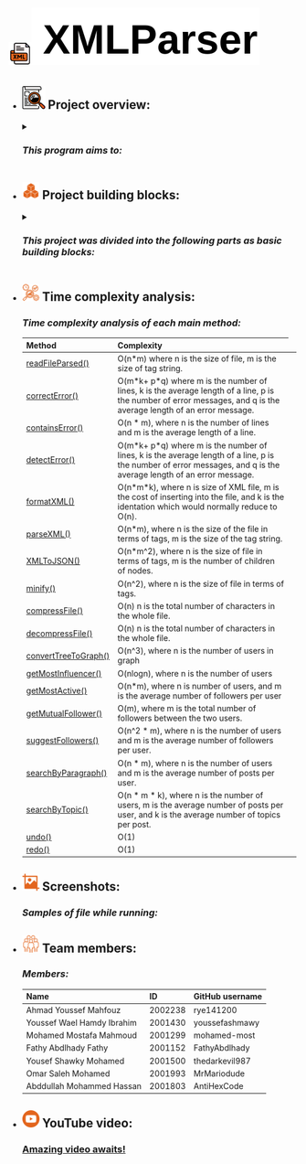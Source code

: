 <h1><img src="Styling/xml.png" width= 40 height=40/><img src="Styling/XMLParser.svg" alt="XMLParser"/></h1>
<ul>
    <li>
        <h2><img src="Styling/overview icon better.png" width= 40 height=40/> Project overview:</h2>
        <details>
        <summary><h3><i>This program aims to:</i></h3></summary>
        <ul>
            <li>Parse XML text</li>
            <li>Converts it to JSON</li>
            <li>Corrects and shows errors in the input file visually and in real-time</li>
            <li>Minifies and compresses the input file</li>
            <li>Visualizes the graph representation of the input XML file</li>
            <li>Performs social network analysis (SNA) on the given data to give useful information about this network</li>
            <li>Supports undo/redo operations on the text</li>
            <li>Saves JSON files and compatible with any XML file (supports XML with attributes)</li>
        </ul>
        </details>
    </li>
    <li>
        <h2><img src="Styling/Building blocks.png" width= 30 height= 30/> Project building blocks:</h2>
        <details>
        <summary><h3><i>This project was divided into the following parts as basic building blocks:</i></h3></summary>
        <ul>
            <li><strong>File reading:</strong> <i>reads the input file, parses it and creates a list of all the elements inside the file</i></li>
            <li><strong>Error correction:</strong> <i>corrects missing tags (opening or closing) and mismatching tags</i></li>
            <li><strong>Formatting:</strong> <i>prettifies the file with identation of 2 spaces </i></li>
            <li><strong>Parsing:</strong> <i>takes the input file from file reading block, parses them into useful data to create a tree analogous to HTML DOM tree</i></li>
            <li><strong>Tree:</strong> <i>class used to create the tree</i></li>
            <li><strong>JSON Conversion:</strong> <i>uses the tree created to convert it to JSON</i></li>
            <li><strong>Minifying:</strong> <i>takes input from file reading, minifies the file by eliminating all \n</i></li>
            <li><strong>Compression:</strong> <i>compresses the input file from file reading block, via encoding techniques</i></li>
            <li><strong>Graph:</strong> <i>class used as a blueprint for the graph of social networks </i></li>
            <li><strong>Tree to Graph:</strong> <i>takes the XMLTree as input from Parsing block, converts it to a suitable tree</i></li>
            <li><strong>Graph Visualization (3rd party library)</strong>: <i>social graph created would be adapted to be compatible with this library which shows the visual graph</i> <a href="https://github.com/brunomnsilva/JavaFXSmartGraph">smartgraph library</a></li>
            <li><strong>SNA (Social Network Analysis)</strong>: <i>uses the social graph as input from Tree to Graph block, to make social network analysis</i></li>
            <li><strong>Undo/Redo:</strong> <i>takes input as the text, implemented using stack, undoing and redoing every operation</i></li>
            <li><strong>GUI:</strong> <i>created using JavaFX</i></li>
        </ul>
       </details>
    </li>
    <li>
        <h2><img src="Styling/time analysis.png" width=30 height=30/> Time complexity analysis:</h2>
        <h3><i>Time complexity analysis of each main method:</i></h3>
        <table>
          <thead>
            <tr>
              <th>Method</th>
              <th>Complexity</th>
            </tr>
          </thead>
          <tbody>
            <tr>
              <td><a href="https://github.com/rye141200/CSE323-DS-Project/blob/7f6f23d41bf14884685c22821a7e10ba484ac376/File%20read%20sample/FileReaderEnhanced.java#L13">readFileParsed()</a></td>
              <td>O(n*m) where n is the size of file, m is the size of tag string.</td>
            </tr>
            <tr>
              <td><a href="https://github.com/rye141200/CSE323-DS-Project/blob/7f6f23d41bf14884685c22821a7e10ba484ac376/Error%20Handling/ErrorHandler.java#L57">correctError()</a></td>
              <td> O(m*k+ p*q) where m is the number of lines, k is the average length of a line, p is the number of error messages, and q is the average length of an error message.</td>
            </tr>
            <tr>
              <td><a href="https://github.com/rye141200/CSE323-DS-Project/blob/7f6f23d41bf14884685c22821a7e10ba484ac376/Error%20Handling/ErrorHandler.java#L28">containsError()</a></td>
              <td>O(n * m), where n is the number of lines and m is the average length of a line.<td>
            </tr>
            <tr>
              <td><a href="https://github.com/rye141200/CSE323-DS-Project/blob/7f6f23d41bf14884685c22821a7e10ba484ac376/Error%20Handling/ErrorHandler.java#L34">detectError()</a></td>
              <td>O(m*k+ p*q) where m is the number of lines, k is the average length of a line, p is the number of error messages, and q is the average length of an error message.</td>
            </tr>
            <tr>
              <td><a href="https://github.com/rye141200/CSE323-DS-Project/blob/7f6f23d41bf14884685c22821a7e10ba484ac376/Formatting(Prettier)/Formatting.java#L26">formatXML()</a></td>
              <td> O(n*m*k), where n is size of XML file, m is the cost of inserting into the file, and k is the identation which would normally reduce to O(n).</td>
            </tr>
            <tr>
              <td><a href="https://github.com/rye141200/CSE323-DS-Project/blob/ecffcc258dfab6b55a95a92833a496b98c818957/Parsing%20and%20JSON/Parsing.java#L15">parseXML()</a></td>
              <td>O(n*m), where n is the size of the file in terms of tags, m is the size of the tag string.</td>
            </tr>
            <tr>
              <td><a href="https://github.com/rye141200/CSE323-DS-Project/blob/ecffcc258dfab6b55a95a92833a496b98c818957/Parsing%20and%20JSON/JSONConverter.java#L22">XMLToJSON()</a></td>
              <td>O(n*m^2), where n is the size of file in terms of tags, m is the number of children of nodes.</td>
            </tr>
            <tr>
              <td><a href="https://github.com/rye141200/CSE323-DS-Project/blob/ecffcc258dfab6b55a95a92833a496b98c818957/File%20Compression/FileCompression.java#L28">minify()</a></td>
              <td>O(n^2), where n is the size of file in terms of tags.</td>
            </tr>
            <tr>
              <td><a href="https://github.com/rye141200/CSE323-DS-Project/blob/ecffcc258dfab6b55a95a92833a496b98c818957/File%20Compression/FileCompression.java#L116">compressFile()</a></td>
              <td>O(n) n is the total number of characters in the whole file.</td>
            </tr>
            <tr>
              <td><a href="https://github.com/rye141200/CSE323-DS-Project/blob/ecffcc258dfab6b55a95a92833a496b98c818957/File%20Compression/FileCompression.java#L194">decompressFile()</a></td>
              <td>O(n) n is the total number of characters in the whole file.</td>
            </tr>
            <tr>
              <td><a href="https://github.com/rye141200/CSE323-DS-Project/blob/5b60f23b15ea2be4f949eafcca17f456befbab64/Visualization/TreeToGraph.java#L22">convertTreeToGraph()</a></td>
              <td>O(n^3), where n is the number of users in graph</td>
            </tr>
            <tr>
              <td><a href="https://github.com/rye141200/CSE323-DS-Project/blob/dd1954fbb63cc3ba6e6d6ec1596754bc29a6e43d/SNA_Undo/SNA.java#L26">getMostInfluencer()</a></td>
              <td>O(nlogn), where n is the number of users</td>
            </tr>
            <tr>
              <td><a href="https://github.com/rye141200/CSE323-DS-Project/blob/dd1954fbb63cc3ba6e6d6ec1596754bc29a6e43d/SNA_Undo/SNA.java#L39">getMostActive()</a></td>
              <td>O(n*m), where n is number of users, and m is the average number of followers per user</td>
            </tr>
            <tr>
              <td><a href="https://github.com/rye141200/CSE323-DS-Project/blob/dd1954fbb63cc3ba6e6d6ec1596754bc29a6e43d/SNA_Undo/SNA.java#L64">getMutualFollower()</a></td>
              <td>O(m), where m is the total number of followers between the two users.</td>
            </tr>
            <tr>
              <td><a href="https://github.com/rye141200/CSE323-DS-Project/blob/dd1954fbb63cc3ba6e6d6ec1596754bc29a6e43d/SNA_Undo/SNA.java#L84">suggestFollowers()</a></td>
              <td>O(n^2 * m), where n is the number of users and m is the average number of followers per user.</td>
            </tr>
            <tr>
              <td><a href="https://github.com/rye141200/CSE323-DS-Project/blob/dd1954fbb63cc3ba6e6d6ec1596754bc29a6e43d/SNA_Undo/SNA.java#L105">searchByParagraph()</a></td>
              <td>O(n * m), where n is the number of users and m is the average number of posts per user.</td>
            </tr>
            <tr>
              <td><a href="https://github.com/rye141200/CSE323-DS-Project/blob/dd1954fbb63cc3ba6e6d6ec1596754bc29a6e43d/SNA_Undo/SNA.java#L84">searchByTopic()</a></td>
              <td>O(n * m * k), where n is the number of users, m is the average number of posts per user, and k is the average number of topics per post.</td>
            </tr>
            <tr>
              <td><a href="https://github.com/rye141200/CSE323-DS-Project/blob/dd1954fbb63cc3ba6e6d6ec1596754bc29a6e43d/SNA_Undo/UndoRedo.java#L46">undo()</a></td>
              <td>O(1)</td>
            </tr>
            <tr>
              <td><a href="https://github.com/rye141200/CSE323-DS-Project/blob/dd1954fbb63cc3ba6e6d6ec1596754bc29a6e43d/SNA_Undo/UndoRedo.java#L54">redo()</a></td>
              <td>O(1)</td>
            </tr>
          </tbody>
        </table>
    </li>
    <li>
        <h2><img src="Styling/screenshots icon.png" width=30 height=30/> Screenshots:</h2>
        <h3><i>Samples of file while running:</i></h3>
    </li>
    <li>
        <h2><img src="Styling/team members icon.png" width=30 height=30/> Team members:</h2>
        <h3><i>Members:</i></h3>
        <table>
          <thead>
            <tr>
              <th><strong>Name</strong></th>
              <th><strong>ID</strong></th>
              <th><strong>GitHub username</strong></th>
            </tr>
          </thead>
          <tbody>
            <tr>
              <td>Ahmad Youssef Mahfouz</td>
              <td>2002238</td>
              <td>rye141200</td>
            </tr>
            <tr>
              <td>Youssef Wael Hamdy Ibrahim</td>
              <td>2001430</td>
              <td>youssefashmawy</td>
            </tr>
            <tr>
              <td>Mohamed Mostafa Mahmoud</td>
              <td>2001299</td>
              <td>mohamed-most</td>
            </tr>
            <tr>
              <td>Fathy Abdlhady Fathy</td>
              <td>2001152</td>
               <td>FathyAbdlhady</td>
            </tr>
            <tr>
              <td>Yousef Shawky Mohamed</td>
              <td>2001500</td>
              <td>thedarkevil987</td>
            </tr>
            <tr>
              <td>Omar Saleh Mohamed</td>
              <td>2001993</td>
              <td>MrMariodude</td>
            </tr>
            <tr>
              <td>Abddullah Mohammed Hassan</td>
              <td>2001803</td>
              <td>AntiHexCode</td>
            </tr>
          </tbody>
        </table>
    </li>
    <li>
        <h2><img src="Styling/youtube icon.png" width=30 height=30/> YouTube video:</h2>
        <h3><a href="https://youtu.be/aJVQUJk_QRc">Amazing video awaits!</a></h3>
    </li>
</ul>
